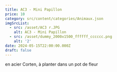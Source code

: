 ```yaml
---
title: AC3 - Mini Papillon
price: 10
category: src/content/categories/Animaux.json
imgSrcList:
  - src: /asset/AC3 r.JPG
    alt: AC3 - Mini Papillon
  - src: /asset/dummy_2000x1500_ffffff_cccccc.png
    alt: '2'
date: 2024-05-15T22:00:00.000Z
draft: false
---
```


en acier Corten, à planter dans un pot de fleur
